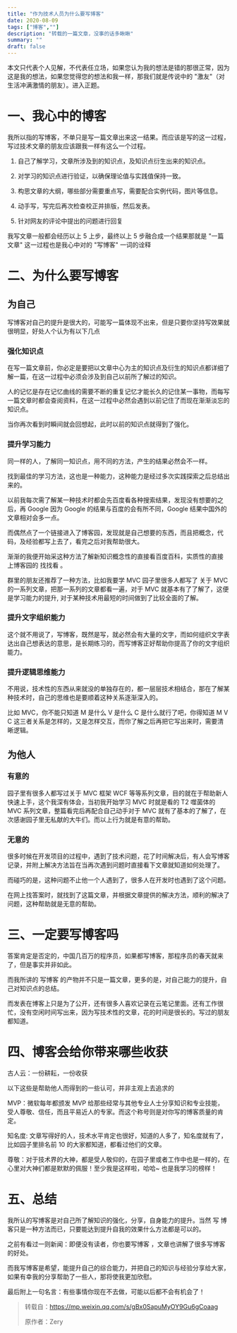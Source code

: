 ```yaml
---
title: "作为技术人员为什么要写博客"
date: 2020-08-09
tags: ["博客",""]
description: "转载的一篇文章，没事的话多瞅瞅"
summary: ""
draft: false
---
```


本文只代表个人见解，不代表任立场，如果您认为我的想法是错的那很正常，因为这是我的想法，如果您觉得您的想法和我一样，那我们就是传说中的 "激友"（对生活冲满激情的朋友）。进入正题。

# 一、我心中的博客

我所以指的写博客，不单只是写一篇文章出来这一结果。而应该是写的这一过程，写过技术文章的朋友应该跟我一样有这么一个过程。

1. 自己了解学习，文章所涉及到的知识点，及知识点衍生出来的知识点。
2. 对学习的知识点进行验证，以确保理论值与实践值保持一致。
3. 构思文章的大纲，哪些部分需要重点写，需要配合实例代码，图片等信息。

4. 动手写，写完后再次检查校正并排版，然后发表。
5. 针对网友的评论中提出的问题进行回复

我写文章一般都会经历以上 5 上步，最终以上 5 步融合成一个结果那就是 "一篇文章" 这一过程也是我心中对的 "写博客" 一词的诠释

# 二、为什么要写博客

## 为自己

写博客对自己的提升是很大的，可能写一篇体现不出来，但是只要你坚持写效果就很明显，好处人个认为有以下几点

### 强化知识点

在写一篇文章前，你必定是要把以文章中心为主的知识点及衍生的知识点都详细了解一篇，在这一过程中必须会涉及到自己以前所了解过的知识。

人的记忆是存在记忆曲线的需要不断的重复记忆才能长久的记住某一事物，而每写一篇文章时都会查阅资料，在这一过程中必然会遇到以前记住了而现在渐渐淡忘的知识点。

当你再次看到时瞬间就会回想起，此时以前的知识点就得到了强化。

### 提升学习能力

同一样的人，了解同一知识点，用不同的方法，产生的结果必然会不一样。

找到最佳的学习方法，这也是一种能力，这种能力是经过多次实践探索之后总结出来的。

以前我每次需了解某一种技术时都会先百度看各种搜索结果，发现没有想要的之后，再 Google 因为 Google 的结果与百度的会有所不同，Google 结果中国外的文章相对会多一点。

而偶然点了一个链接进入了博客园，发现就是自己想要的东西，而且把概念，代码，及经验都写上去了，看完之后对我帮助很大。

渐渐的我便开始采这种方法了解新知识概念性的直接看百度百科，实质性的直接 上博客园的 找找看 。

群里的朋友还推荐了一种方法，比如我要学 MVC 园子里很多人都写了 关于 MVC 的一系列文章，把那一系列的文章都看一遍，对于 MVC 就基本有了了解了，这便是学习能力的提升, 对于某种技术用最短的时间做到了比较全面的了解。

### 提升文字组织能力

这个就不用说了，写博客，既然是写，就必然会有大量的文字，而如何组织文字表达出自己想表达的意思，是长期练习的，而写博客正好帮助你提高了你的文字组织能力。

### 提升逻辑思维能力

不用说，技术性的东西从来就没的单独存在的，都一层层技术相结合，那在了解某种技术时，自己的思维也是要顺着这种关系逐渐深入的。

比如 MVC，你不能只知道 M 是什么 V 是什么 C 是什么就行了吧，你得知道 M V C 这三者关系是怎样的，又是怎样交互，而你了解之后再把它写出来时，需要清晰逻辑。


## 为他人

### 有意的

园子里有很多人都写过关于 MVC 框架 WCF 等等系列文章，目的就在于帮助新人快速上手，这个我深有体会，当初我开始学习 MVC 时就是看的 T2 噬菌体的 MVC 系列文章，整篇看完后再配合自己动手对于 MVC 就有了基本的了解了，在次感谢园子里无私献的大牛们。而以上行为就是有意的帮助。


### 无意的

很多时候在开发项目的过程中，遇到了技术问题，花了时间解决后，有人会写博客记录，并附上解决方法旨在当再次遇到问题时直接看下文章就知道如何处理了。

而碰巧的是，这种问题不止他一个人遇到了，很多人在开发时也遇到了这个问题。

在网上找答案时，就找到了这篇文章，并根据文章提供的解决方法，顺利的解决了问题，这种帮助就是无意的帮助。


# 三、一定要写博客吗

答案肯定是否定的，中国几百万的程序员，如果都写博客，那程序员的春天就来了，但是事实并非如此。

而我所讲的 写博客 的产物并不只是一篇文章，更多的是，对自己能力的提升，自己对知识点的总结。

而发表在博客上只是为了公开，还有很多人喜欢记录在云笔记里面。还有工作很忙，没有空闲时间写出来，因为写技术性的文章，花的时间是很长的。写过的朋友都知道。


# 四、博客会给你带来哪些收获

古人云：一份耕耘，一份收获

以下这些是帮助他人而得到的一些认可，并非主观上去追求的

MVP：微软每年都颁发 MVP 给那些经常与其他专业人士分享知识和专业技能，受人尊敬、信任，而且平易近人的专家。而这个称号则是对你写的博客质量的肯定。

知名度: 文章写得好的人，技术水平肯定也很好，知道的人多了，知名度就有了，比如园子里排名前 10 的大家都知道，都看过他们的文章。

尊敬：对于技术界的大神，都是受人敬仰的，在园子里或者工作中也是一样的，在心里对大神们都是默默的佩服！至少我是这样啦，哈哈~ 也是我学习的榜样！


# 五、总结

我所认的写博客是对自己所了解知识的强化，分享，自身能力的提升。当然 写 博客只是一种方法而已，只要能达到提升自我的效果什么方法都是可以的。

之前有看过一则新闻：即便没有读者，你也要写博客 ，文章也讲解了很多写博客的好处。

而我写博客是希望，能提升自己的综合能力，并把自己的知识与经验分享给大家，如果有幸我的分享帮助了一些人，那将使我更加欣慰。



最后附上一句名言：有些事情你现在不去做，可能以后都不会有机会了！

> 转载自：https://mp.weixin.qq.com/s/gBx0SapuMyOY9Gu6gCoaag
>
> 原作者：Zery
